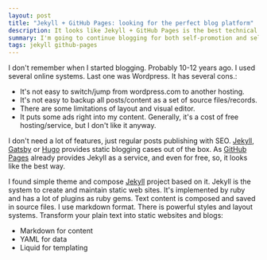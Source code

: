 ```yaml
---
layout: post
title: "Jekyll + GitHub Pages: looking for the perfect blog platform"
description: It looks like Jekyll + GitHub Pages is the best technical approach for the blogging.
summary: I'm going to continue blogging for both self-promotion and self-improvement. I'm going to try new approach.
tags: jekyll github-pages
---
```


I don't remember when I started blogging. Probably 10-12 years ago.
I used several online systems. Last one was Wordpress.
It has several cons.:

- It's not easy to switch/jump from wordpress.com to another hosting.
- It's not easy to backup all posts/content as a set of source files/records.
- There are some limitations of layout and visual editor.
- It puts some ads right into my content. Generally, it's a cost of free hosting/service, but I don't like it anyway.

I don't need a lot of features, just regular posts publishing with SEO.
[Jekyll](https://jekyllrb.com/), [Gatsby](https://www.gatsbyjs.org/) or [Hugo](https://gohugo.io/) provides static blogging cases out of the box.
As [GitHub Pages](https://pages.github.com/) already provides Jekyll as a service, and even for free,
so, it looks like the best way.

I found simple theme and compose [Jekyll](https://jekyllrb.com/) project based on it.
Jekyll is the system to create and maintain static web sites.
It's implemented by ruby and has a lot of plugins as ruby gems.
Text content is composed and saved in source files. I use markdown format.
There is powerful styles and layout systems.
Transform your plain text into static websites and blogs:
  - Markdown for content
  - YAML for data
  - Liquid for templating
